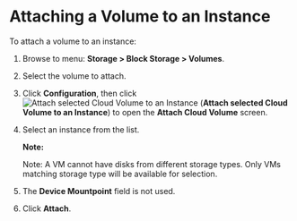 # Attaching a Volume to an Instance

To attach a volume to an instance:

1.  Browse to menu: **Storage > Block Storage > Volumes**.

2.  Select the volume to attach.

3.  Click **Configuration**, then
    click ![Attach selected Cloud Volume to an Instance](../images/volume-icon.png) (**Attach selected Cloud Volume to an Instance**) to open the **Attach Cloud Volume** screen.

4.  Select an instance from the list.

    **Note:**

    Note: A VM cannot have disks from different storage types. Only VMs matching storage type will be available for selection.

5.  The **Device Mountpoint** field is not used.

6.  Click **Attach**.
